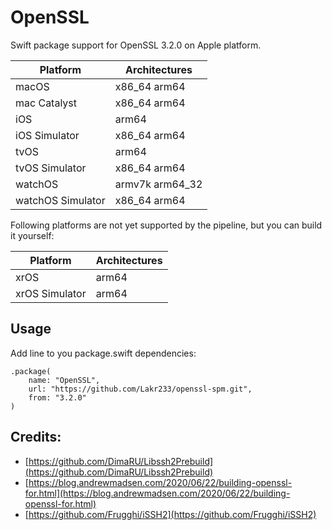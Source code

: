 # OpenSSL

Swift package support for OpenSSL 3.2.0 on Apple platform.

| Platform          |  Architectures     |
|-------------------|--------------------|
| macOS             | x86_64 arm64       |
| mac Catalyst      | x86_64 arm64       |
| iOS               | arm64              |
| iOS Simulator     | x86_64 arm64       |
| tvOS              | arm64              |
| tvOS Simulator    | x86_64 arm64       |
| watchOS           | armv7k arm64_32    |
| watchOS Simulator | x86_64 arm64       |

Following platforms are not yet supported by the pipeline, but you can build it yourself:

| Platform          |  Architectures     |
|-------------------|--------------------|
| xrOS              | arm64              |
| xrOS Simulator    | arm64              |

## Usage

Add line to you package.swift dependencies:

```
.package(
    name: "OpenSSL",
    url: "https://github.com/Lakr233/openssl-spm.git", 
    from: "3.2.0"
)
```

## Credits:

- [https://github.com/DimaRU/Libssh2Prebuild](https://github.com/DimaRU/Libssh2Prebuild)
- [https://blog.andrewmadsen.com/2020/06/22/building-openssl-for.html](https://blog.andrewmadsen.com/2020/06/22/building-openssl-for.html)
- [https://github.com/Frugghi/iSSH2](https://github.com/Frugghi/iSSH2)
